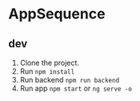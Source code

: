 # AppSequence

## dev

1. Clone the project.
2. Run `npm install `
3. Run backend `npm run backend`
4. Run app `npm start` or `ng serve -o`
